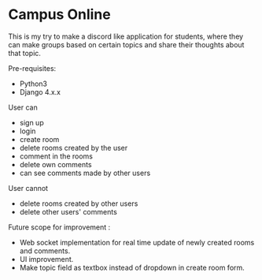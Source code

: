# Campus Online

 This is my try to make a discord like application for students, where they can make groups based on certain topics and share their thoughts about that topic.
 
 
Pre-requisites:
  - Python3
  - Django 4.x.x

User can 
  - sign up
  - login
  - create room
  - delete rooms created by the user
  - comment in the rooms
  - delete own comments 
  - can see comments made by other users
  
User cannot
  - delete rooms created by other users
  - delete other users' comments
  
Future scope for improvement :
  - Web socket implementation for real time update of newly created rooms and comments.
  - UI improvement.
  - Make topic field as textbox instead of dropdown in create room form.
